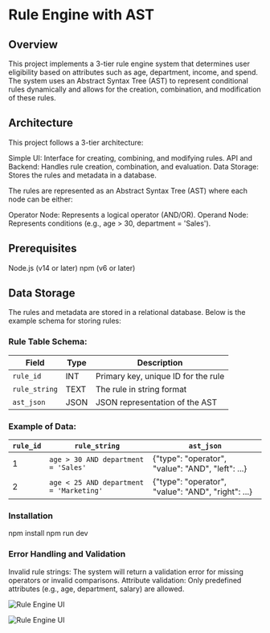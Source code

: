 # Rule Engine with AST

## Overview

This project implements a 3-tier rule engine system that determines user eligibility based on attributes such as age, department, income, and spend. The system uses an Abstract Syntax Tree (AST) to represent conditional rules dynamically and allows for the creation, combination, and modification of these rules.


## Architecture
This project follows a 3-tier architecture:

Simple UI: Interface for creating, combining, and modifying rules.
API and Backend: Handles rule creation, combination, and evaluation.
Data Storage: Stores the rules and metadata in a database.

The rules are represented as an Abstract Syntax Tree (AST) where each node can be either:

Operator Node: Represents a logical operator (AND/OR).
Operand Node: Represents conditions (e.g., age > 30, department = 'Sales').

## Prerequisites

Node.js (v14 or later)
npm (v6 or later)


## Data Storage

The rules and metadata are stored in a relational database. Below is the example schema for storing rules:

### Rule Table Schema:
| Field       | Type   | Description                         |
|-------------|--------|-------------------------------------|
| `rule_id`   | INT    | Primary key, unique ID for the rule |
| `rule_string` | TEXT  | The rule in string format           |
| `ast_json`  | JSON   | JSON representation of the AST      |

### Example of Data:

| `rule_id` | `rule_string`                                      | `ast_json`                          |
|-----------|----------------------------------------------------|-------------------------------------|
| 1         | `age > 30 AND department = 'Sales'`                | {"type": "operator", "value": "AND", "left": ...}         |
| 2         | `age < 25 AND department = 'Marketing'`            | {"type": "operator", "value": "AND", "right": ...}        |




### Installation

npm install
npm run dev




### Error Handling and Validation
Invalid rule strings: The system will return a validation error for missing operators or invalid comparisons.
Attribute validation: Only predefined attributes (e.g., age, department, salary) are allowed.



![Rule Engine UI](./screenshots/RuleEngine1.jpg)

![Rule Engine UI](./screenshots/RuleEngine2.jpg)



